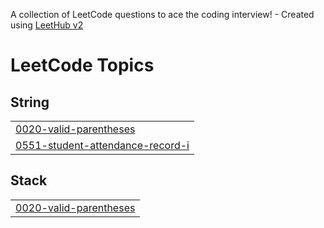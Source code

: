 A collection of LeetCode questions to ace the coding interview! - Created using [LeetHub v2](https://github.com/arunbhardwaj/LeetHub-2.0)
<!---LeetCode Topics Start-->
# LeetCode Topics
## String
|  |
| ------- |
| [0020-valid-parentheses](https://github.com/PriyaDharshini3108/Leetcode-Solutions/tree/master/0020-valid-parentheses) |
| [0551-student-attendance-record-i](https://github.com/PriyaDharshini3108/Leetcode-Solutions/tree/master/0551-student-attendance-record-i) |
## Stack
|  |
| ------- |
| [0020-valid-parentheses](https://github.com/PriyaDharshini3108/Leetcode-Solutions/tree/master/0020-valid-parentheses) |
<!---LeetCode Topics End-->
